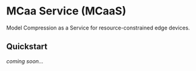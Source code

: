 # MCaa Service (MCaaS)

Model Compression as a Service for resource-constrained edge devices.

## Quickstart

_coming soon…_
